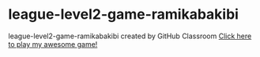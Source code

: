 # league-level2-game-ramikabakibi
league-level2-game-ramikabakibi created by GitHub Classroom
<a href="https://github.com/League-level2-student/league-level2-game-ramikabakibi/blob/master/Rocket%20Run%20Game.jar?raw=true">Click here to play my awesome game!</a>
